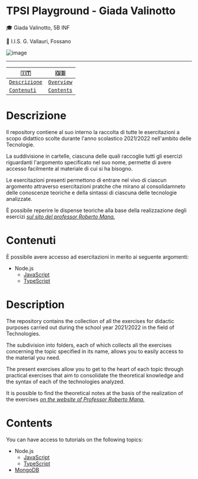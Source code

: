 # TPSI Playground - Giada Valinotto

:mortar_board: Giada Valinotto, 5B INF 

:school: I.I.S. G. Vallauri, Fossano


![image](https://user-images.githubusercontent.com/62563624/139274082-d3a35c5a-eb6f-47c7-97e1-40948ac97320.png)

--------------------------------------------------------

| :it:      | :uk: |
| ----------- | ----------- |
| [`Descrizione`](#Descrizione) |[`Overview`](#Overview)|
|[`Contenuti`](#Contenuti)| [`Contents`](#Contents) |

# Descrizione
<p> Il repository contiene al suo interno la raccolta di tutte le esercitazioni a scopo didattico scolte durante l'anno scolastico 2021/2022 nell'ambito delle Tecnologie. </p> 
<p>La suddivisione in cartelle, ciascuna delle quali raccoglie tutti gli esercizi riguardanti l'argomento specificato nel suo nome, permette di avere accesso facilmente al materiale di cui si ha bisogno. </p> 
<p> Le esercitazioni presenti permettono di entrare nel vivo di ciascun argomento attraverso esercitazioni pratche che mirano al consolidamneto delle conoscenze teoriche e della sintassi di ciascuna
delle tecnologie analizzate. </p>
<p> È possibile reperire le dispense teoriche alla base della realizzazione degli esercizi  <a href="http://robertomana.it/" target="_blank"> <i> sul sito del professor Roberto Mana. </i></a></p>

# Contenuti
<p> È possibile avere accesso ad esercitazioni in merito ai seguente argomenti: </p> 

- Node.js
    - [JavaScript](https://github.com/vallauri-ict/tpsi-playground-Giada-Valinotto-1/tree/main/Node.js/JavaScript)
    -  [TypeScript](https://github.com/vallauri-ict/tpsi-playground-Giada-Valinotto-1/tree/main/Node.js/TypeScript)
    

# Description
<p> The repository contains the collection of all the exercises for didactic purposes carried out during the school year 2021/2022 in the field of Technologies. </p>
<p> The subdivision into folders, each of which collects all the exercises concerning the topic specified in its name, allows you to easily access to the material you need. </p>
<p> The present exercises allow you to get to the heart of each topic through practical exercises that aim to consolidate the theoretical knowledge and the syntax of each
of the technologies analyzed. </p>
<p> It is possible to find the theoretical notes at the basis of the realization of the exercises <a href="http://robertomana.it/" target="_blank"> <i> on the website of Professor Roberto Mana. </i> </a> </p>

# Contents
<p> You can have access to tutorials on the following topics: </p>

- Node.js
    - [JavaScript](https://github.com/vallauri-ict/tpsi-playground-Giada-Valinotto-1/tree/main/Node.js/JavaScript)
    - [TypeScript](https://github.com/vallauri-ict/tpsi-playground-Giada-Valinotto-1/tree/main/Node.js/TypeScript)
- [MongoDB](https://github.com/vallauri-ict/tpsi-playground-Giada-Valinotto-1/tree/main/MongoDB)
